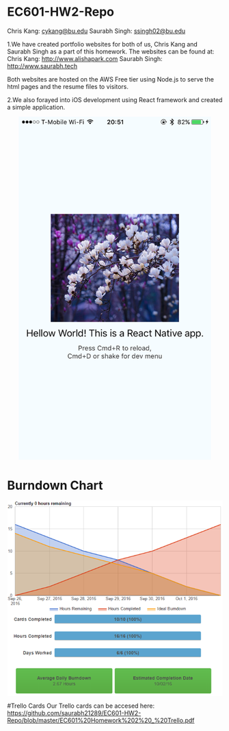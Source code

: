 # EC601-HW2-Repo

Chris Kang: cykang@bu.edu
Saurabh Singh: ssingh02@bu.edu

1.We have created portfolio websites for both of us, Chris Kang and Saurabh Singh as a part of this homework.
The websites can be found at:
Chris Kang: http://www.alishapark.com
Saurabh Singh: http://www.saurabh.tech

Both websites are hosted on the AWS Free tier using Node.js to serve the html pages and the resume files to visitors.

2.We also forayed into iOS development using React framework and created a simple application.
<p align="center"> <img src="https://raw.githubusercontent.com/saurabh21289/EC601-HW2-Repo/master/AwesomeProject%20in%20React%20Native/react_native%20screenshot.png" width="450" /> </p>

# Burndown Chart
<img src= "https://raw.githubusercontent.com/saurabh21289/EC601-HW2-Repo/master/Burndown%20Chart.PNG" align="middle">

#Trello Cards
Our Trello cards can be accesed here: https://github.com/saurabh21289/EC601-HW2-Repo/blob/master/EC601%20Homework%202%20_%20Trello.pdf
